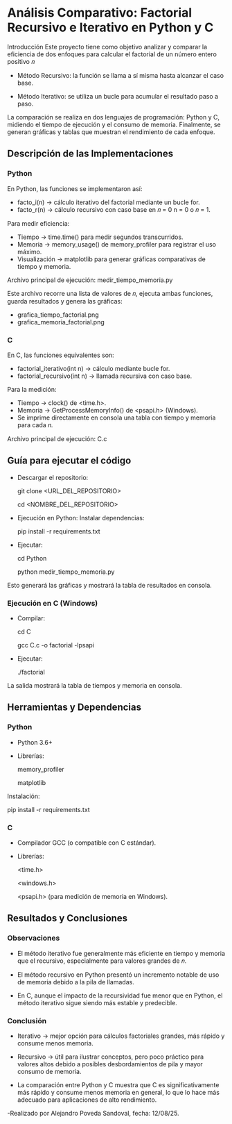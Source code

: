 # Análisis Comparativo: Factorial Recursivo e Iterativo en Python y C
Introducción
Este proyecto tiene como objetivo analizar y comparar la eficiencia de dos enfoques para calcular el factorial de un número entero positivo 𝑛

- Método Recursivo: la función se llama a sí misma hasta alcanzar el caso base.

- Método Iterativo: se utiliza un bucle para acumular el resultado paso a paso.

La comparación se realiza en dos lenguajes de programación: Python y C, midiendo el tiempo de ejecución y el consumo de memoria.
Finalmente, se generan gráficas y tablas que muestran el rendimiento de cada enfoque.

## Descripción de las Implementaciones
### Python
En Python, las funciones se implementaron así:
- facto_i(n) → cálculo iterativo del factorial mediante un bucle for.
- facto_r(n) → cálculo recursivo con caso base en 𝑛 = 0 n = 0 o 𝑛 = 1.

Para medir eficiencia:
- Tiempo → time.time() para medir segundos transcurridos.
- Memoria → memory_usage() de memory_profiler para registrar el uso máximo.
- Visualización → matplotlib para generar gráficas comparativas de tiempo y memoria.

Archivo principal de ejecución:
medir_tiempo_memoria.py

Este archivo recorre una lista de valores de 𝑛, ejecuta ambas funciones, guarda resultados y genera las gráficas:
- grafica_tiempo_factorial.png
- grafica_memoria_factorial.png

### C
En C, las funciones equivalentes son:
- factorial_iterativo(int n) → cálculo mediante bucle for.
- factorial_recursivo(int n) → llamada recursiva con caso base.

Para la medición:
- Tiempo → clock() de <time.h>.
- Memoria → GetProcessMemoryInfo() de <psapi.h> (Windows).
- Se imprime directamente en consola una tabla con tiempo y memoria para cada 𝑛.

Archivo principal de ejecución:
C.c

## Guía para ejecutar el código
- Descargar el repositorio:
  
  git clone <URL_DEL_REPOSITORIO>

  cd <NOMBRE_DEL_REPOSITORIO>

- Ejecución en Python:
  Instalar dependencias:
  
  pip install -r requirements.txt

- Ejecutar:

  cd Python

  python medir_tiempo_memoria.py

Esto generará las gráficas y mostrará la tabla de resultados en consola.

### Ejecución en C (Windows)

- Compilar:

  cd C
  
  gcc  C.c -o factorial -lpsapi


- Ejecutar:

  ./factorial

La salida mostrará la tabla de tiempos y memoria en consola.

## Herramientas y Dependencias

### Python

- Python 3.6+

- Librerías:

  memory_profiler

  matplotlib

Instalación:

pip install -r requirements.txt

### C

- Compilador GCC (o compatible con C estándar).

- Librerías:

  <time.h>

  <windows.h>

  <psapi.h> (para medición de memoria en Windows).

## Resultados y Conclusiones

### Observaciones

- El método iterativo fue generalmente más eficiente en tiempo y memoria que el recursivo, especialmente para valores grandes de 𝑛.

- El método recursivo en Python presentó un incremento notable de uso de memoria debido a la pila de llamadas.

- En C, aunque el impacto de la recursividad fue menor que en Python, el método iterativo sigue siendo más estable y predecible.

### Conclusión

- Iterativo → mejor opción para cálculos factoriales grandes, más rápido y consume menos memoria.

- Recursivo → útil para ilustrar conceptos, pero poco práctico para valores altos debido a posibles desbordamientos de pila y mayor consumo de memoria.

- La comparación entre Python y C muestra que C es significativamente más rápido y consume menos memoria en general, lo que lo hace más adecuado para aplicaciones de alto rendimiento.


-Realizado por Alejandro Poveda Sandoval, fecha: 12/08/25.
